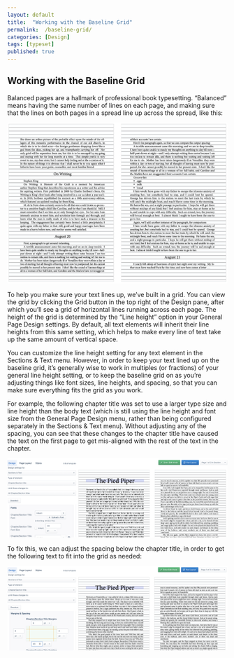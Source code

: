```yaml
---
layout: default
title:  "Working with the Baseline Grid"
permalink:  /baseline-grid/
categories: [Design]
tags: [typeset]
published: true
---
```


<section data-type="chapter" class="hsecchapter" data-hederis-type="hsecchapter" id="baseline-grid" data-pi-attrs="id: baseline-grid; data-tags: typeset;" role="doc-chapter" data-tags="typeset" data-author-name=" " data-book-title=" " title="Working with the Baseline Grid"><h1 data-hederis-type="hblkchaptitle" class="hblkchaptitle" id="plo132KpL">Working with the Baseline Grid</h1><p class="hblkp" data-hederis-type="hblkp" id="poArmoZKC">Balanced pages are a hallmark of professional book typesetting. &#8220;Balanced&#8221; means having the same number of lines on each page, and making sure that the lines on both pages in a spread line up across the spread, like this:</p><img data-hederis-type="hblkimg" class="hblkimg" id="paX4sBsVN" src="/images/baseline_grid_example.png" data-img-src="baseline_grid_example.png"/><p class="hblkp" data-hederis-type="hblkp" id="pDc0s7ERW">To help you make sure your text lines up, we&#8217;ve built in a grid. You can view the grid by clicking the Grid button in the top right of the Design pane, after which you&#8217;ll see a grid of horizontal lines running across each page. The height of the grid is determined by the &#8220;Line height&#8221; option in your General Page Design settings. By default, all text elements will inherit their line heights from this same setting, which helps to make every line of text take up the same amount of vertical space.</p><p class="hblkp" data-hederis-type="hblkp" id="pRdOyVf8i">You can customize the line height setting for any text element in the Sections &amp; Text menu. However, in order to keep your text lined up on the baseline grid, it&#8217;s generally wise to work in multiples (or fractions) of your general line height setting, or to keep the baseline grid on as you&#8217;re adjusting things like font sizes, line heights, and spacing, so that you can make sure everything fits the grid as you work.</p><p class="hblkp" data-hederis-type="hblkp" id="peeqsCVYC">For example, the following chapter title was set to use a larger type size and line height than the body text (which is still using the line height and font size from the General Page Design menu, rather than being configured separately in the Sections &amp; Text menu). Without adjusting any of the spacing, you can see that these changes to the chapter title have caused the text on the first page to get mis-aligned with the rest of the text in the chapter.</p><img data-hederis-type="hblkimg" class="hblkimg" id="p3nuM37YC" src="/images/baseline_grid_misaligned.png" data-img-src="baseline_grid_misaligned.png"/><p class="hblkp" data-hederis-type="hblkp" id="pp39kSzYE">To fix this, we can adjust the spacing below the chapter title, in order to get the following text to fit into the grid as needed:</p><img data-hederis-type="hblkimg" class="hblkimg" id="pKnOknRzX" src="/images/baseline_grid_aligned.png" data-img-src="baseline_grid_aligned.png"/></section>